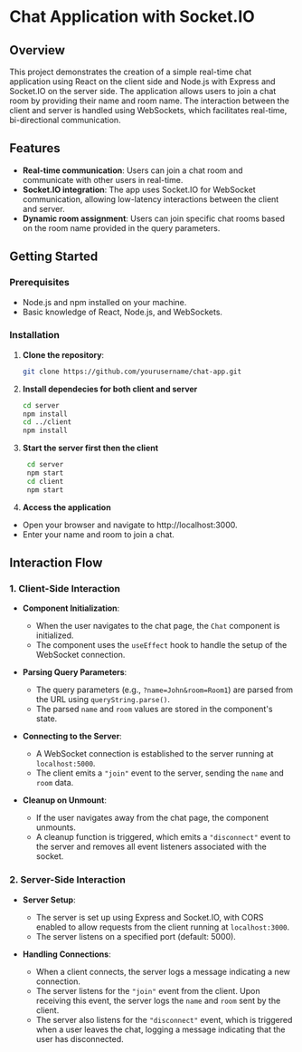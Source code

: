 # Chat Application with Socket.IO

## Overview

This project demonstrates the creation of a simple real-time chat application using React on the client side and Node.js with Express and Socket.IO on the server side. The application allows users to join a chat room by providing their name and room name. The interaction between the client and server is handled using WebSockets, which facilitates real-time, bi-directional communication.

## Features

- **Real-time communication**: Users can join a chat room and communicate with other users in real-time.
- **Socket.IO integration**: The app uses Socket.IO for WebSocket communication, allowing low-latency interactions between the client and server.
- **Dynamic room assignment**: Users can join specific chat rooms based on the room name provided in the query parameters.

## Getting Started

### Prerequisites

- Node.js and npm installed on your machine.
- Basic knowledge of React, Node.js, and WebSockets.

### Installation

1. **Clone the repository**:

   ```bash
   git clone https://github.com/yourusername/chat-app.git

   ```

2. **Install dependecies for both client and server**

   ```bash
   cd server
   npm install
   cd ../client
   npm install
   ```

3. **Start the server first then the client**

   ```bash
    cd server
    npm start
    cd client
    npm start
   ```

4. **Access the application**

- Open your browser and navigate to http://localhost:3000.
- Enter your name and room to join a chat.

## Interaction Flow

### 1. **Client-Side Interaction**

- **Component Initialization**:

  - When the user navigates to the chat page, the `Chat` component is initialized.
  - The component uses the `useEffect` hook to handle the setup of the WebSocket connection.

- **Parsing Query Parameters**:

  - The query parameters (e.g., `?name=John&room=Room1`) are parsed from the URL using `queryString.parse()`.
  - The parsed `name` and `room` values are stored in the component's state.

- **Connecting to the Server**:

  - A WebSocket connection is established to the server running at `localhost:5000`.
  - The client emits a `"join"` event to the server, sending the `name` and `room` data.

- **Cleanup on Unmount**:
  - If the user navigates away from the chat page, the component unmounts.
  - A cleanup function is triggered, which emits a `"disconnect"` event to the server and removes all event listeners associated with the socket.

### 2. **Server-Side Interaction**

- **Server Setup**:

  - The server is set up using Express and Socket.IO, with CORS enabled to allow requests from the client running at `localhost:3000`.
  - The server listens on a specified port (default: 5000).

- **Handling Connections**:
  - When a client connects, the server logs a message indicating a new connection.
  - The server listens for the `"join"` event from the client. Upon receiving this event, the server logs the `name` and `room` sent by the client.
  - The server also listens for the `"disconnect"` event, which is triggered when a user leaves the chat, logging a message indicating that the user has disconnected.
